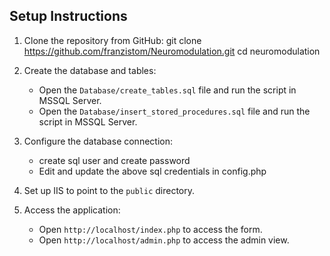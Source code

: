 ## Setup Instructions

1. Clone the repository from GitHub:
   git clone https://github.com/franzistom/Neuromodulation.git
   cd neuromodulation

2. Create the database and tables:

   - Open the `Database/create_tables.sql` file and run the script in MSSQL Server.
   - Open the `Database/insert_stored_procedures.sql` file and run the script in MSSQL Server.

3. Configure the database connection:

   - create sql user and create password
   - Edit and update the above sql credentials in config.php

4. Set up IIS to point to the `public` directory.

5. Access the application:
   - Open `http://localhost/index.php` to access the form.
   - Open `http://localhost/admin.php` to access the admin view.
